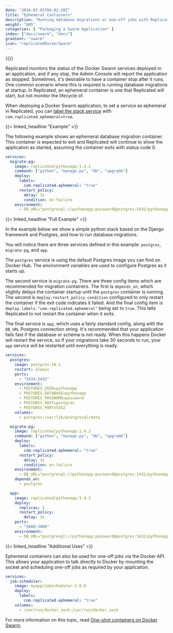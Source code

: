 ```yaml
---
date: "2016-07-03T04:02:20Z"
title: "Ephemeral Containers"
description: "Running database migrations or one-off jobs with Replicated and Docker Swarm."
weight: "605"
categories: [ "Packaging a Swarm Application" ]
index: ["docs/swarm", "docs"]
gradient: "swarm"
icon: "replicatedDockerSwarm"
---
```


{{<legacynotice>}}

Replicated monitors the status of the Docker Swarm services deployed in an application, and if any stop, the Admin Console will report the application as stopped. Sometimes, it's desirable to have a container stop after it runs. One common scenario where this is required is running database migrations at startup. In Replicated, an ephemeral container is one that Replicated will start, but not monitor the lifecycle of.

When deploying a Docker Swarm application, to set a service as ephemeral in Replicated, you can [label the stack service](https://docs.docker.com/compose/compose-file/#labels-1) with `com.replicated.ephemeral=true`.

{{< linked_headline "Example" >}}

The following example shows an ephemeral database migration container. This container is expected to exit and Replicated will continue to show the application as started, assuming the container exits with status code 0.

```yaml
services:
  migrate-pg:
    image: replicated/pythonapp:1.4.2
    command: ["python", "manage.py", "db", "upgrade"]
    deploy:
      labels:
        com.replicated.ephemeral: "true"
      restart_policy:
        delay: 3s
        condition: on-failure
    environment:
      - DB_URL="postgresql://pythonapp:password@postgres:5432/pythonapp"
```

{{< linked_headline "Full Example" >}}

In the example below we show a simple python stack based on the Django framework and Postgres, and how to run database migrations.

You will notice there are three services defined in this example: `postgres`, `migrate-pg`, and `app`.

The `postgres` service is using the default Postgres image you can find on Docker Hub. The environment variables are used to configure Postgres as it starts up.

The second service is `migrate-pg`. There are three config items which are recommended for migration containers. The first is `depends_on`, which slightly delays the container startup until the `postgres` container is running. The second is `deploy.restart_policy.condition` configured to only restart the container if the exit code indicates it failed. And the final config item is `deploy.labels."com.replicated.ephemeral"` being set to `true`. This tells Replicated to not restart the container when it exits.

The final service is `app`, which uses a fairly standard config, along with the `DB_URL` Postgres connection string. It's recommended that your application fails fast if the database or schema is not ready. When this happens Docker will restart the service, so if your migrations take 30 seconds to run, your `app` service will be restarted until everything is ready.


```yaml
services:
  postgres:
    image: postgres:10.1
    restart: always
    ports:
      - "5434:5432"
    environment:
      - POSTGRES_USER=pythonapp
      - POSTGRES_DATABASE=pythonapp
      - POSTGRES_PASSWORD=password
      - POSTGRES_HOST=postgres
      - POSTGRES_PORT=5432
    volumes:
      - postgres:/var/lib/postgresql/data

  migrate-pg:
    image: replicated/pythonapp:1.4.2
    command: ["python", "manage.py", "db", "upgrade"]
    deploy:
      labels:
        com.replicated.ephemeral: "true"
      restart_policy:
        delay: 3s
        condition: on-failure
    environment:
      - DB_URL="postgresql://pythonapp:password@postgres:5432/pythonapp"
    depends_on:
      - postgres

  app:
    image: replicated/pythonapp:1.4.2
    deploy:
      replicas: 2
      restart_policy:
        delay: 3s
    ports:
      - "5000:3000"
    environment:
      - DB_URL="postgresql://pythonapp:password@postgres:5432/pythonapp"
```

{{< linked_headline "Additional Uses" >}}

Ephemeral containers can also be used for one-off jobs via the Docker API. This allows your application to talk directly to Docker by mounting the socket and scheduling one-off jobs as required by your application.

```yaml
services:
  job-scheduler:
    image: myapp/jobscheduler:1.0.0
    deploy:
      labels:
        com.replicated.ephemeral: "true"
    volumes:
      - /var/run/docker.sock:/var/run/docker.sock
```

For more information on this topic, read [One-shot containers on Docker Swarm](https://blog.alexellis.io/containers-on-swarm/).
